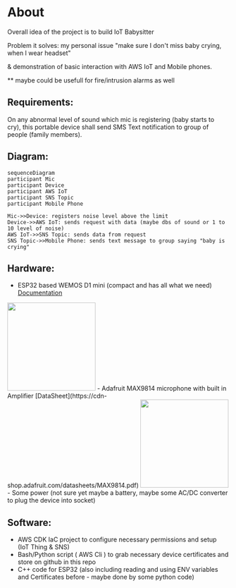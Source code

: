 # About

Overall idea of the project is to build IoT Babysitter 

Problem it solves: my personal issue "make sure I don't miss baby crying, when I wear headset" 

& demonstration of basic interaction with AWS IoT and Mobile phones.

** maybe could be usefull for fire/intrusion alarms as well

## Requirements:
On any abnormal level of sound which mic is registering (baby starts to cry),
this portable device shall send SMS Text notification to group of people
(family members).

## Diagram:
```mermaid
sequenceDiagram
participant Mic
participant Device
participant AWS IoT
participant SNS Topic
participant Mobile Phone

Mic->>Device: registers noise level above the limit
Device->>AWS IoT: sends request with data (maybe dbs of sound or 1 to 10 level of noise) 
AWS IoT->>SNS Topic: sends data from request
SNS Topic->>Mobile Phone: sends text message to group saying "baby is crying"
```

## Hardware:
- ESP32 based WEMOS D1 mini (compact and has all what we need) [Documentation](https://www.wemos.cc/en/latest/d1/d1_mini.html) 
<img src="https://www.wemos.cc/en/latest/_static/boards/d1_mini_v4.0.0_1_16x16.png" width="200" height="200"/>
- Adafruit MAX9814 microphone with built in Amplifier 
[DataSheet](https://cdn-shop.adafruit.com/datasheets/MAX9814.pdf)
<img src="https://cdn-shop.adafruit.com/970x728/1713-03.jpg" width="200" height="200"/> 
- Some power (not sure yet maybe a battery, maybe some AC/DC converter to plug the device into socket)

## Software:
- AWS CDK IaC project to configure necessary permissions and setup (IoT Thing & SNS)
- Bash/Python script ( AWS Cli ) to grab necessary device certificates and store on github in this repo
- C++ code for ESP32 (also including reading and using ENV variables and Certificates before - maybe done by some python code)

